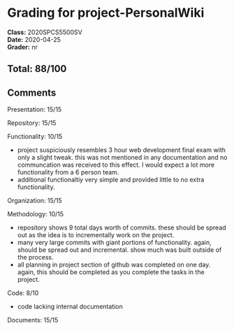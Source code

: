 # Grading for project-PersonalWiki
**Class:** 2020SPCS5500SV<br>
**Date:** 2020-04-25<br>
**Grader:** nr

## Total: 88/100

## Comments
Presentation: 15/15

Repository: 15/15

Functionality: 10/15
- project suspiciously resembles 3 hour web development final exam with only a slight tweak. this was not mentioned in any documentation and no communcation was received to this effect. I would expect a lot more functionality from a 6 person team.
- additional functionaltiy very simple and provided little to no extra functionality.

Organization: 15/15

Methodology: 10/15
- repository shows 9 total days worth of commits. these should be spread out as the idea is to incrementally work on the project.
- many very large commits with giant portions of functionality.  again, should be spread out and incremental. show much was built outside of the process.
- all planning in project section of github was completed on one day. again, this should be completed as you complete the tasks in the project.

Code: 8/10
- code lacking internal documentation

Documents: 15/15
